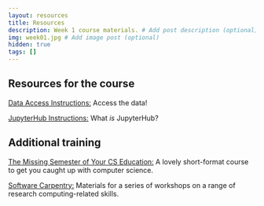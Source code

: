 ```yaml
---
layout: resources
title: Resources
description: Week 1 course materials. # Add post description (optional)
img: week01.jpg # Add image post (optional)
hidden: true
tags: []
---
```


## Resources for the course

[Data Access Instructions:](https://docs.google.com/document/d/18hsT2x15bypuXFcfMQb9Ck_YEB7VvY2j4w5hwbV78A4/edit?usp=sharing) Access the data!

[JupyterHub Instructions:](https://docs.google.com/document/d/1kXvK2c_N9TkIAYn21WfzlCPtJvxhjW13Ftf0DwnAnlg/edit?usp=sharing) What _is_ JupyterHub?

## Additional training

[The Missing Semester of Your CS Education:](https://missing.csail.mit.edu) A lovely short-format course to get you caught up with computer science.

[Software Carpentry:](https://software-carpentry.org/lessons/dashboard/) Materials for a series of workshops on a range of research computing-related skills.
